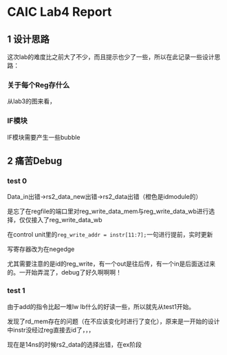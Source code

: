 # CAIC Lab4 Report

## 1 设计思路

这次lab的难度比之前大了不少，而且提示也少了一些，所以在此记录一些设计思路：

### 关于每个Reg存什么

从lab3的图来看，

### IF模块

IF模块需要产生一些bubble

## 2 痛苦Debug

### test 0 

Data_in出错->rs2_data_new出错->rs2_data出错（橙色是idmodule的）

是忘了在regfile的端口里对reg_write_data_mem与reg_write_data_wb进行选择，仅仅接入了reg_write_data_wb

在control unit里的`reg_write_addr = instr[11:7];`一句进行提前，实时更新

写寄存器改为在negedge

尤其需要注意的是id的reg_write，有一个out是往后传，有一个in是后面送过来的。一开始弄混了，debug了好久啊啊啊！

### test 1

由于add的指令比起一堆lw lb什么的好读一些，所以就先从test1开始。

发现了rd_mem存在的问题（在不应该变化时进行了变化），原来是一开始的设计中instr没经过reg直接去id了，，，



现在是14ns的时候rs2_data的选择出错，在ex阶段
